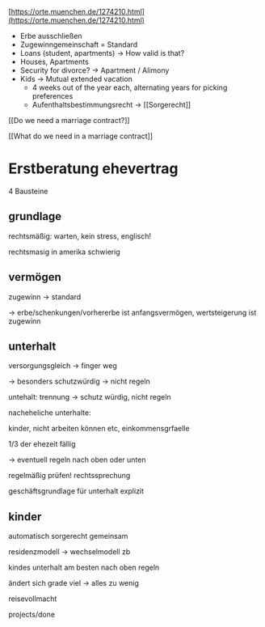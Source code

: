 [https://orte.muenchen.de/1274210.html](https://orte.muenchen.de/1274210.html)

- Erbe ausschließen
- Zugewinngemeinschaft = Standard
- Loans (student, apartments) -> How valid is that?
- Houses, Apartments
- Security for divorce? -> Apartment / Alimony
- Kids -> Mutual extended vacation
   - 4 weeks out of the year each, alternating years for picking preferences
   - Aufenthaltsbestimmungsrecht -> [[Sorgerecht]]

[[Do we need a marriage contract?]]

[[What do we need in a marriage contract]]

# Erstberatung ehevertrag

4 Bausteine

## grundlage

rechtsmäßig: warten, kein stress, englisch!

rechtsmasig in amerika schwierig

## vermögen

zugewinn -> standard

\-> erbe/schenkungen/vorhererbe ist anfangsvermögen, wertsteigerung ist zugewinn

## unterhalt

versorgungsgleich -> finger weg

\-> besonders schutzwürdig -> nicht regeln

untehalt: trennung -> schutz würdig, nicht regeln

nacheheliche unterhalte:

kinder, nicht arbeiten können etc, einkommensgrfaelle

1/3 der ehezeit fällig

\-> eventuell regeln nach oben oder unten

regelmäßig prüfen! rechtssprechung

geschäftsgrundlage für unterhalt explizit

## kinder

automatisch sorgerecht gemeinsam

residenzmodell -> wechselmodell zb

kindes unterhalt am besten nach oben regeln

ändert sich grade viel -> alles zu wenig

reisevollmacht

projects/done

